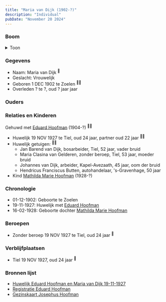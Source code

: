 ```yaml
---
title: "Maria van Dijk (1902-?)"
description: "Individual"
pubDate: "November 20 2024"
---
```


### Boom
<details><summary>Toon</summary>

![test](https://www.plantuml.com/plantuml/svg/dP8_Ry8m4CLtVueJ34n80GeKX005ahP3_mnLXoxe4X-96yT6jW55YE_U0A6W3XNgPElik_TxpvvQXyQjSybi9jGA3UOGOPmbHgyLdscf3JY3ofP7f1nB1IU8XOabdVQKhrm1EUKH6NigMKU6j2jMnAwcnXAjXHq305yRJkOz5N6coDhHA4UXncFei3rZ3NWxIbd6JYsrPpG2OOCAvk8hgm5QUFAyjjU3dyvww0UTe5EEtoq5IRw7qJ32g5X4sZb9mp6qO1xCe3Nmsl2fIPAwkccpjPGBL7mH6srjf4kgicK2amDGHH7mDHeEZrelSrHdYjRW7g0UTC9kwF-XtZshtq73DXyCRaYbcD2j41N3QBWbpeLA3eO6yFBwKIxj_X4cz3olruUw54dg2f9IRqkW_IL4bmh94GvfqcyRRMy0juJOWp3m3vht__DHlLkpMU6oAi9BeRBHhAWOcvBYvV_y1W00)
</details>

### Gegevens
- Naam: Maria van Dijk <sup><a href="../s00347/" style="text-decoration:none" title="Huwelijk Eduard Hoofman en Maria van Dijk 19-11-1927">:link:</a></sup>
- Geslacht: Vrouwelijk
- Geboren 1 DEC 1902 te Zoelen <sup><a href="../s00347/" style="text-decoration:none" title="Huwelijk Eduard Hoofman en Maria van Dijk 19-11-1927">:link:</a><a href="../s00352/" style="text-decoration:none" title="Registratie Eduard Hoofman">:link:</a></sup>
- Overleden ? te ?, oud ? jaar jaar 

### Ouders

### Relaties en Kinderen

Gehuwd met [Eduard Hoofman](../i00198/) (1904-?) <sup><a href="../s00347/" style="text-decoration:none" title="Huwelijk Eduard Hoofman en Maria van Dijk 19-11-1927">:link:</a><a href="../s00350/" style="text-decoration:none" title="Gezinskaart Josephus Hoofman">:link:</a></sup>
- Huwelijk 19 NOV 1927 te Tiel, oud 24 jaar, partner oud 22 jaar <sup><a href="../s00347/" style="text-decoration:none" title="Huwelijk Eduard Hoofman en Maria van Dijk 19-11-1927">:link:</a><a href="../s00350/" style="text-decoration:none" title="Gezinskaart Josephus Hoofman">:link:</a></sup>
- Huwelijk getuigen:  <sup><a href="../s00347/" style="text-decoration:none" title="Huwelijk Eduard Hoofman en Maria van Dijk 19-11-1927">:link:</a><a href="../s00350/" style="text-decoration:none" title="Gezinskaart Josephus Hoofman">:link:</a></sup>
  - Jan Barend van Dijk, bosarbeider, Tiel, 52 jaar, vader bruid
  - Maria Clasina van Gelderen, zonder beroep, Tiel, 53 jaar, moeder bruid
  - Johannes van Dijk, arbeider, Kapel-Avezaath, 45 jaar, oom der bruid
  - Hendricus Franciscus Butten, autohandelaar, \'s-Gravenhage, 50 jaar
- Kind [Mathilda Marie Hoofman](../i00209/) (1928-?)

### Chronologie
- 01-12-1902: Geboorte te Zoelen
- 19-11-1927: Huwelijk met [Eduard Hoofman](../i00198/)
- 16-02-1928: Geboorte dochter [Mathilda Marie Hoofman](../i00209/)

### Beroepen
- Zonder beroep 19 NOV 1927 te Tiel, oud 24 jaar <sup><a href="../s00347/" style="text-decoration:none" title="Huwelijk Eduard Hoofman en Maria van Dijk 19-11-1927">:link:</a></sup>

### Verblijfplaatsen
- Tiel  19 NOV 1927, oud 24 jaar  <sup><a href="../s00347/" style="text-decoration:none" title="Huwelijk Eduard Hoofman en Maria van Dijk 19-11-1927">:link:</a></sup>

### Bronnen lijst
- [Huwelijk Eduard Hoofman en Maria van Dijk 19-11-1927](../s00347/)
- [Registratie Eduard Hoofman](../s00352/)
- [Gezinskaart Josephus Hoofman](../s00350/)